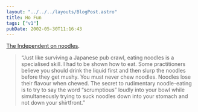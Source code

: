 ```yaml
---
layout: "../../../layouts/BlogPost.astro"
title: Ho Fun
tags: ["v1"]
pubDate: 2002-05-30T11:16:43
---
```


[The Independent on noodles][1].

> &#8220;Just like surviving a Japanese pub crawl, eating noodles is a specialised skill. I had to be shown how to eat. Some practitioners believe you should drink the liquid first and then slurp the noodles before they get mushy. You must never chew noodles. Noodles lose their flavour when chewed. The secret to rudimentary noodle-eating is to try to say the word &#8220;scrumptious&#8221; loudly into your bowl while simultaneously trying to suck noodles down into your stomach and not down your shirtfront.&#8221;

[1]: http://travel.independent.co.uk/ausandpacificrim/japan/story.jsp?story=606 "The Independent: The painted lady, the sake nightcap and the sound of slurped noodles"
